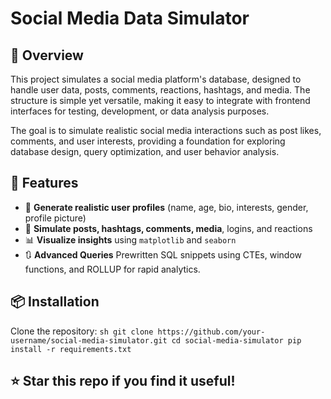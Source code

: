 # Social Media Data Simulator

## 👀 Overview
This project simulates a social media platform's database, designed to handle user data, posts, comments, reactions, hashtags, and media. The structure is simple yet versatile, making it easy to integrate with frontend interfaces for testing, development, or data analysis purposes.

The goal is to simulate realistic social media interactions such as post likes, comments, and user interests, providing a foundation for exploring database design, query optimization, and user behavior analysis.

## 🚀 Features

- 👤 **Generate realistic user profiles** (name, age, bio, interests, gender, profile picture)
- 📝 **Simulate posts, hashtags, comments, media**, logins, and reactions
- 📊 **Visualize insights** using `matplotlib` and `seaborn`
- 🔃 **Advanced Queries** Prewritten SQL snippets using CTEs, window functions, and ROLLUP for rapid analytics.

## 📦 Installation
Clone the repository:
    ```sh
    git clone https://github.com/your-username/social-media-simulator.git
    cd social-media-simulator
    pip install -r requirements.txt
    ```

## ⭐ Star this repo if you find it useful!
